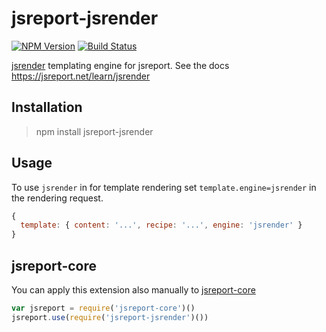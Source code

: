 # jsreport-jsrender
[![NPM Version](http://img.shields.io/npm/v/jsreport-jsrender.svg?style=flat-square)](https://npmjs.com/package/jsreport-jsrender)
[![Build Status](https://travis-ci.org/jsreport/jsreport-jsrender.png?branch=master)](https://travis-ci.org/jsreport/jsreport-jsrender)

[jsrender](https://github.com/borismoore/jsrender) templating engine for jsreport.
See the docs https://jsreport.net/learn/jsrender

## Installation
> npm install jsreport-jsrender

## Usage
To use `jsrender` in for template rendering set `template.engine=jsrender` in the rendering request.

```js
{
  template: { content: '...', recipe: '...', engine: 'jsrender' }
}
```

## jsreport-core
You can apply this extension also manually to [jsreport-core](https://github.com/jsreport/jsreport-core)

```js
var jsreport = require('jsreport-core')()
jsreport.use(require('jsreport-jsrender')())
```

